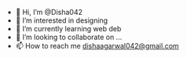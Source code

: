 - 👋 Hi, I’m @Disha042
- 👀 I’m interested in designing
- 🌱 I’m currently learning web deb
- 💞️ I’m looking to collaborate on ...
- 📫 How to reach me dishaagarwal042@gmail.com

<!---
Disha042/Disha042 is a ✨ special ✨ repository because its `README.md` (this file) appears on your GitHub profile.
You can click the Preview link to take a look at your changes.
--->
